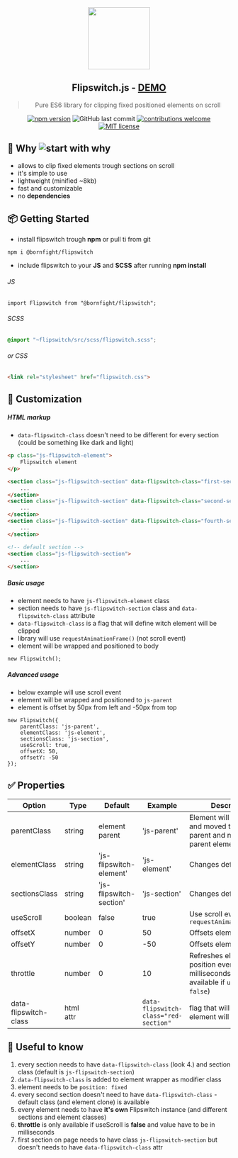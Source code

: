 <div align="center">
  <img align="center" width="140" height="140" src="https://user-images.githubusercontent.com/27209422/68217890-b45a8100-ffe3-11e9-999d-7e8ab2cf685a.png" />
  <h2>Flipswitch.js - <a href="https://raw.githack.com/bornfight/flipswitch/master/demo/index.html">DEMO</a></h2>
  <blockquote>Pure ES6 library for clipping fixed positioned elements on scroll</blockquote>
  
  [![npm version](https://badge.fury.io/js/%40bornfight%2Fflipswitch.svg)](https://badge.fury.io/js/%40bornfight%2Fflipswitch)
  ![GitHub last commit](https://img.shields.io/github/last-commit/bornfight/flipswitch)
  [![contributions welcome](https://img.shields.io/badge/contributions-welcome-brightgreen.svg?style=flat)](https://github.com/bornfight/flipswitch/issues)
 [![MIT license](http://img.shields.io/badge/license-MIT-brightgreen.svg)](http://opensource.org/licenses/MIT)
  
</div>

## 🔨️ Why ![start with why](https://img.shields.io/badge/start%20with-why%3F-brightgreen.svg?style=flat)

- allows to clip fixed elements trough sections on scroll
- it's simple to use
- lightweight (minified ~8kb)
- fast and customizable
- no __dependencies__

## 📦 Getting Started

- install flipswitch trough __npm__ or pull ti from git

```
npm i @bornfight/flipswitch
```

- include flipswitch to your __JS__ and __SCSS__ after running __npm install__

###### JS
``` JS
import Flipswitch from "@bornfight/flipswitch";
```

###### SCSS
``` SCSS
@import "~flipswitch/src/scss/flipswitch.scss";
```
###### or CSS  
``` HTML
<link rel="stylesheet" href="flipswitch.css">
```

## 💎 Customization

##### HTML markup
- `data-flipswitch-class` doesn't need to be different for every section (could be something like dark and light) 

```HTML
<p class="js-flipswitch-element">
    Flipswitch element
</p>

<section class="js-flipswitch-section" data-flipswitch-class="first-section">
    ...
</section>
<section class="js-flipswitch-section" data-flipswitch-class="second-section">
    ...
</section>
<section class="js-flipswitch-section" data-flipswitch-class="fourth-section">
    ...
</section>

<!-- default section -->
<section class="js-flipswitch-section">
    ...
</section>
```

##### Basic usage
- element needs to have ```js-flipswitch-element``` class
- section needs to have ```js-flipswitch-section``` class and ```data-flipswitch-class``` attribute 
- ```data-flipswitch-class``` is a flag that will define witch element will be clipped
- library will use ```requestAnimationFrame()``` (not scroll event)
- element will be wrapped and positioned to body

```JS
new Flipswitch();
```

##### Advanced usage
- below example will use scroll event
- element will be wrapped and positioned to ```js-parent```
- element is offset by 50px from left and -50px from top

```JS
new Flipswitch({
    parentClass: 'js-parent',
    elementClass: 'js-element',
    sectionsClass: 'js-section',
    useScroll: true,
    offsetX: 50,
    offsetY: -50
});
```

## ✅ Properties

Option | Type | Default | Example | Description
------ | ---- | ------- | ------- | -----------
parentClass | string | element parent | 'js-parent' | Element will be wrapped and moved to that parent and not to initial parent element 
elementClass | string | 'js-flipswitch-element' | 'js-element' | Changes default class
sectionsClass | string | 'js-flipswitch-section' | 'js-section' | Changes default class 
useScroll | boolean | false | true | Use scroll event and not ```requestAnimationFrame()```
offsetX | number | 0 | 50 | Offsets element from top 
offsetY | number | 0 | -50 | Offsets element from left 
throttle | number | 0 | 10 | Refreshes element position every XY milliseconds (only available if ```useScroll: false```)
data-flipswitch-class | html attr |   | ```data-flipswitch-class="red-section"``` | flag that will define witch element will be clipped

## 🚀 Useful to know

1. every section needs to have ```data-flipswitch-class``` (look 4.) and section class (default is ```js-flipswitch-section```)
2. ```data-flipswitch-class``` is added to element wrapper as modifier class
3. element needs to be ```position: fixed```
4. every second section doesn't need to have ```data-flipswitch-class``` - default class (and element clone) is available
5. every element needs to have __it's own__ Flipswitch instance (and different sections and element classes)
6. __throttle__ is only available if useScroll is __false__ and value have to be in milliseconds
7. first section on page needs to have class ```js-flipswitch-section``` but doesn't needs to have ```data-flipswitch-class``` attr


